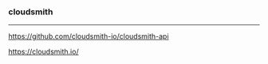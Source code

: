 ### cloudsmith
---
https://github.com/cloudsmith-io/cloudsmith-api

https://cloudsmith.io/

```java


```

```
```

```
```


